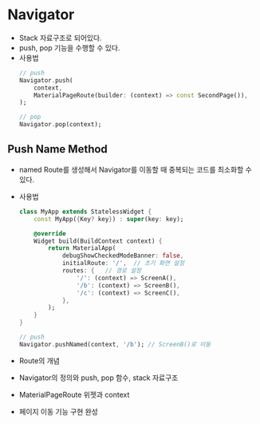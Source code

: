 # Navigator
- Stack 자료구조로 되어있다.
- push, pop 기능을 수행할 수 있다.
- 사용법
    ```Dart
    // push
    Navigator.push(
        context,
        MaterialPageRoute(builder: (context) => const SecondPage()),
    );

    // pop
    Navigator.pop(context);
    ```

## Push Name Method
- named Route를 생성해서 Navigator를 이동할 때 중복되는 코드를 최소화할 수 있다.
- 사용법
    ```Dart
    class MyApp extends StatelessWidget {
        const MyApp({Key? key}) : super(key: key);

        @override
        Widget build(BuildContext context) {
            return MaterialApp(
                debugShowCheckedModeBanner: false,
                initialRoute: '/',  // 초기 화면 설정
                routes: {   // 경로 설정
                    '/': (context) => ScreenA(),
                    '/b': (context) => ScreenB(),
                    '/c': (context) => ScreenC(),
                },
            );
        }
    }

    // push
    Navigator.pushNamed(context, '/b'); // ScreenB()로 이동
    ```


- Route의 개념
- Navigator의 정의와 push, pop 함수, stack 자료구조
- MaterialPageRoute 위젯과 context
- 페이지 이동 기능 구현 완성